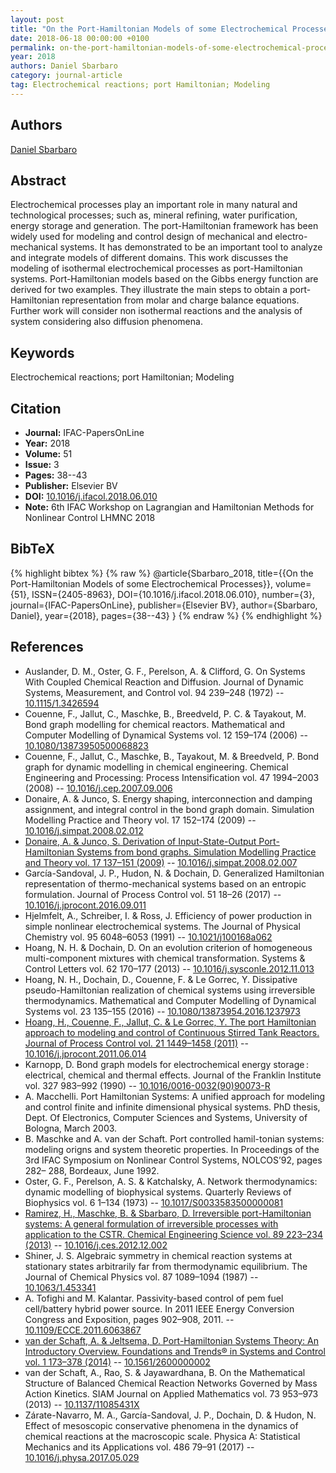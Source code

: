 ```yaml
---
layout: post
title: "On the Port-Hamiltonian Models of some Electrochemical Processes"
date: 2018-06-18 00:00:00 +0100
permalink: on-the-port-hamiltonian-models-of-some-electrochemical-processes
year: 2018
authors: Daniel Sbarbaro
category: journal-article
tag: Electrochemical reactions; port Hamiltonian; Modeling
---
```

 
## Authors
[Daniel Sbarbaro](authors/daniel-sbarbaro)
 
## Abstract
Electrochemical processes play an important role in many natural and technological processes; such as, mineral refining, water purification, energy storage and generation. The port-Hamiltonian framework has been widely used for modeling and control design of mechanical and electro-mechanical systems. It has demonstrated to be an important tool to analyze and integrate models of different domains. This work discusses the modeling of isothermal electrochemical processes as port-Hamiltonian systems. Port-Hamiltonian models based on the Gibbs energy function are derived for two examples. They illustrate the main steps to obtain a port-Hamiltonian representation from molar and charge balance equations. Further work will consider non isothermal reactions and the analysis of system considering also diffusion phenomena.
 
## Keywords
Electrochemical reactions; port Hamiltonian; Modeling
 
## Citation
- **Journal:** IFAC-PapersOnLine
- **Year:** 2018
- **Volume:** 51
- **Issue:** 3
- **Pages:** 38--43
- **Publisher:** Elsevier BV
- **DOI:** [10.1016/j.ifacol.2018.06.010](https://doi.org/10.1016/j.ifacol.2018.06.010)
- **Note:** 6th IFAC Workshop on Lagrangian and Hamiltonian Methods for Nonlinear Control LHMNC 2018
 
## BibTeX
{% highlight bibtex %}
{% raw %}
@article{Sbarbaro_2018,
  title={{On the Port-Hamiltonian Models of some Electrochemical Processes}},
  volume={51},
  ISSN={2405-8963},
  DOI={10.1016/j.ifacol.2018.06.010},
  number={3},
  journal={IFAC-PapersOnLine},
  publisher={Elsevier BV},
  author={Sbarbaro, Daniel},
  year={2018},
  pages={38--43}
}
{% endraw %}
{% endhighlight %}
 
## References
- Auslander, D. M., Oster, G. F., Perelson, A. & Clifford, G. On Systems With Coupled Chemical Reaction and Diffusion. Journal of Dynamic Systems, Measurement, and Control vol. 94 239–248 (1972) -- [10.1115/1.3426594](https://doi.org/10.1115/1.3426594)
- Couenne, F., Jallut, C., Maschke, B., Breedveld, P. C. & Tayakout, M. Bond graph modelling for chemical reactors. Mathematical and Computer Modelling of Dynamical Systems vol. 12 159–174 (2006) -- [10.1080/13873950500068823](https://doi.org/10.1080/13873950500068823)
- Couenne, F., Jallut, C., Maschke, B., Tayakout, M. & Breedveld, P. Bond graph for dynamic modelling in chemical engineering. Chemical Engineering and Processing: Process Intensification vol. 47 1994–2003 (2008) -- [10.1016/j.cep.2007.09.006](https://doi.org/10.1016/j.cep.2007.09.006)
- Donaire, A. & Junco, S. Energy shaping, interconnection and damping assignment, and integral control in the bond graph domain. Simulation Modelling Practice and Theory vol. 17 152–174 (2009) -- [10.1016/j.simpat.2008.02.012](https://doi.org/10.1016/j.simpat.2008.02.012)
- [Donaire, A. & Junco, S. Derivation of Input-State-Output Port-Hamiltonian Systems from bond graphs. Simulation Modelling Practice and Theory vol. 17 137–151 (2009)](derivation-of-input-state-output-port-hamiltonian-systems-from-bond-graphs) -- [10.1016/j.simpat.2008.02.007](https://doi.org/10.1016/j.simpat.2008.02.007)
- García-Sandoval, J. P., Hudon, N. & Dochain, D. Generalized Hamiltonian representation of thermo-mechanical systems based on an entropic formulation. Journal of Process Control vol. 51 18–26 (2017) -- [10.1016/j.jprocont.2016.09.011](https://doi.org/10.1016/j.jprocont.2016.09.011)
- Hjelmfelt, A., Schreiber, I. & Ross, J. Efficiency of power production in simple nonlinear electrochemical systems. The Journal of Physical Chemistry vol. 95 6048–6053 (1991) -- [10.1021/j100168a062](https://doi.org/10.1021/j100168a062)
- Hoang, N. H. & Dochain, D. On an evolution criterion of homogeneous multi-component mixtures with chemical transformation. Systems &amp; Control Letters vol. 62 170–177 (2013) -- [10.1016/j.sysconle.2012.11.013](https://doi.org/10.1016/j.sysconle.2012.11.013)
- Hoang, N. H., Dochain, D., Couenne, F. & Le Gorrec, Y. Dissipative pseudo-Hamiltonian realization of chemical systems using irreversible thermodynamics. Mathematical and Computer Modelling of Dynamical Systems vol. 23 135–155 (2016) -- [10.1080/13873954.2016.1237973](https://doi.org/10.1080/13873954.2016.1237973)
- [Hoang, H., Couenne, F., Jallut, C. & Le Gorrec, Y. The port Hamiltonian approach to modeling and control of Continuous Stirred Tank Reactors. Journal of Process Control vol. 21 1449–1458 (2011)](the-port-hamiltonian-approach-to-modeling-and-control-of-continuous-stirred-tank-reactors) -- [10.1016/j.jprocont.2011.06.014](https://doi.org/10.1016/j.jprocont.2011.06.014)
- Karnopp, D. Bond graph models for electrochemical energy storage : electrical, chemical and thermal effects. Journal of the Franklin Institute vol. 327 983–992 (1990) -- [10.1016/0016-0032(90)90073-R](https://doi.org/10.1016/0016-0032(90)90073-R)
- A. Macchelli. Port Hamiltonian Systems: A unified approach for modeling and control finite and infinite dimensional physical systems. PhD thesis, Dept. Of Electronics, Computer Sciences and Systems, University of Bologna, March 2003.
- B. Maschke and A. van der Schaft. Port controlled hamil-tonian systems: modeling origns and system theoretic properties. In Proceedings of the 3rd IFAC Symposium on Nonlinear Control Systems, NOLCOS’92, pages 282– 288, Bordeaux, June 1992.
- Oster, G. F., Perelson, A. S. & Katchalsky, A. Network thermodynamics: dynamic modelling of biophysical systems. Quarterly Reviews of Biophysics vol. 6 1–134 (1973) -- [10.1017/S0033583500000081](https://doi.org/10.1017/S0033583500000081)
- [Ramirez, H., Maschke, B. & Sbarbaro, D. Irreversible port-Hamiltonian systems: A general formulation of irreversible processes with application to the CSTR. Chemical Engineering Science vol. 89 223–234 (2013)](irreversible-port-hamiltonian-systems-a-general-formulation-of-irreversible-processes-with-application-to-the-cstr) -- [10.1016/j.ces.2012.12.002](https://doi.org/10.1016/j.ces.2012.12.002)
- Shiner, J. S. Algebraic symmetry in chemical reaction systems at stationary states arbitrarily far from thermodynamic equilibrium. The Journal of Chemical Physics vol. 87 1089–1094 (1987) -- [10.1063/1.453341](https://doi.org/10.1063/1.453341)
- A. Tofighi and M. Kalantar. Passivity-based control of pem fuel cell/battery hybrid power source. In 2011 IEEE Energy Conversion Congress and Exposition, pages 902–908, 2011. -- [10.1109/ECCE.2011.6063867](https://doi.org/10.1109/ECCE.2011.6063867)
- [van der Schaft, A. & Jeltsema, D. Port-Hamiltonian Systems Theory: An Introductory Overview. Foundations and Trends® in Systems and Control vol. 1 173–378 (2014)](port-hamiltonian-systems-theory-an-introductory-overview-journal) -- [10.1561/2600000002](https://doi.org/10.1561/2600000002)
- van der Schaft, A., Rao, S. & Jayawardhana, B. On the Mathematical Structure of Balanced Chemical Reaction Networks Governed by Mass Action Kinetics. SIAM Journal on Applied Mathematics vol. 73 953–973 (2013) -- [10.1137/11085431X](https://doi.org/10.1137/11085431X)
- Zárate-Navarro, M. A., García-Sandoval, J. P., Dochain, D. & Hudon, N. Effect of mesoscopic conservative phenomena in the dynamics of chemical reactions at the macroscopic scale. Physica A: Statistical Mechanics and its Applications vol. 486 79–91 (2017) -- [10.1016/j.physa.2017.05.029](https://doi.org/10.1016/j.physa.2017.05.029)

